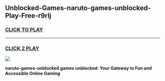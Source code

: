 
## Unblocked-Games-naruto-games-unblocked-Play-Free-r9rlj
<h3>
<a href="https://premium76.site?title=naruto-games-unblocked&ref=17A">CLICK TO PLAY</a></h3>
<hr>

<h3>
<a href="https://premium76.site?title=naruto-games-unblocked&ref=17A">CLICK 2 PLAY</a>
  
</h3>

<a href="https://premium76.site?title=naruto-games-unblocked&ref=17A"><img src="https://clearcache.store/games.png"></a>


**naruto-games-unblocked games unblocked: Your Gateway to Fun and Accessible Online Gaming**
